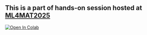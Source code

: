 ## This is a part of hands-on session hosted at [ML4MAT2025](https://aimat.iti.kit.edu/ml4mat2025.php)


[![Open In Colab](https://colab.research.google.com/assets/colab-badge.svg)](https://github.com/chiku-parida/ai4mat_usecase/blob/main/ml4mat/ml4mat2025summerschool.ipynb)
